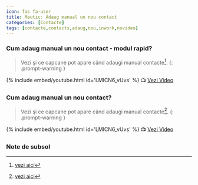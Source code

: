 ```yaml
---
icon: fas fa-user
title: Mautic: Adaug manual un nou contact
categories: [Contacte]
tags: [contacte,contacts,adaug,nou,inwork,novideo]
---
```


### <i class='fas fa-user'></i> Cum adaug manual un nou contact - modul rapid?

> Vezi şi ce capcane pot apare când adaugi manual contacte[^notasubsol].
{: .prompt-warning }

[//]: # (Comming soon video)

{% include embed/youtube.html id='LMlCN6_vUvs' %}
📺 [Vezi Video](https://www.youtube.com/watch?v=LMlCN6_vUvs)

### <i class='fas fa-user'></i> Cum adaug manual un nou contact?

> Vezi şi ce capcane pot apare când adaugi manual contacte[^notasubsol].
{: .prompt-warning }

[//]: # (Comming soon video)

{% include embed/youtube.html id='LMlCN6_vUvs' %}
📺 [Vezi Video](https://www.youtube.com/watch?v=LMlCN6_vUvs)

### Note de subsol

[^notasubsol]: [vezi aici](/posts/contacte-capcane)
